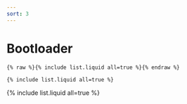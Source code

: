 ```yaml
---
sort: 3
---
```


# Bootloader

```
{% raw %}{% include list.liquid all=true %}{% endraw %}

{% include list.liquid all=true %}
```

{% include list.liquid all=true %}
